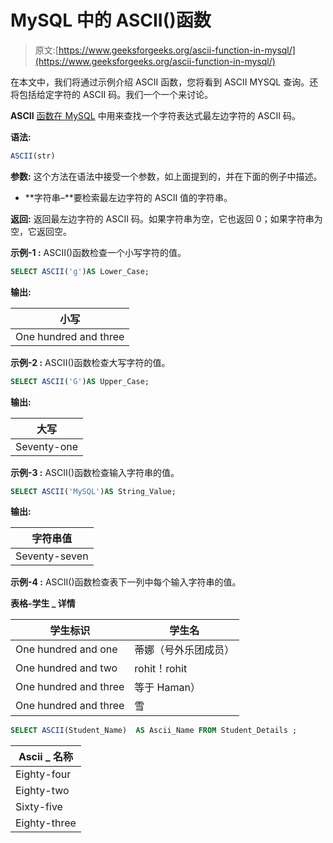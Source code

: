 # MySQL 中的 ASCII()函数

> 原文:[https://www.geeksforgeeks.org/ascii-function-in-mysql/](https://www.geeksforgeeks.org/ascii-function-in-mysql/)

在本文中，我们将通过示例介绍 ASCII 函数，您将看到 ASCII MYSQL 查询。还将包括给定字符的 ASCII 码。我们一个一个来讨论。

**ASCII** [函数在 MySQL](https://www.geeksforgeeks.org/sql-functions-aggregate-scalar-functions/) 中用来查找一个字符表达式最左边字符的 ASCII 码。

**语法:**

```sql
ASCII(str)

```

**参数:**
这个方法在语法中接受一个参数，如上面提到的，并在下面的例子中描述。

*   **字符串–**要检索最左边字符的 ASCII 值的字符串。

**返回:**
返回最左边字符的 ASCII 码。如果字符串为空，它也返回 0；如果字符串为空，它返回空。

**示例-1 :**
ASCII()函数检查一个小写字符的值。

```sql
SELECT ASCII('g')AS Lower_Case;

```

**输出:**

| 小写 |
| --- |
| One hundred and three |

**示例-2 :**
ASCII()函数检查大写字符的值。

```sql
SELECT ASCII('G')AS Upper_Case;

```

**输出:**

| 大写 |
| --- |
| Seventy-one |

**示例-3 :**
ASCII()函数检查输入字符串的值。

```sql
SELECT ASCII('MySQL')AS String_Value;

```

**输出:**

| 字符串值 |
| --- |
| Seventy-seven |

**示例-4 :**
ASCII()函数检查表下一列中每个输入字符串的值。

**表格-学生 _ 详情**

| 学生标识 | 学生名 |
| --- | --- |
| One hundred and one | 蒂娜（号外乐团成员） |
| One hundred and two | rohit！rohit |
| One hundred and three | 等于 Haman） |
| One hundred and three | 雪 |

```sql
SELECT ASCII(Student_Name)  AS Ascii_Name FROM Student_Details ;

```

| Ascii _ 名称 |
| --- |
| Eighty-four |
| Eighty-two |
| Sixty-five |
| Eighty-three |